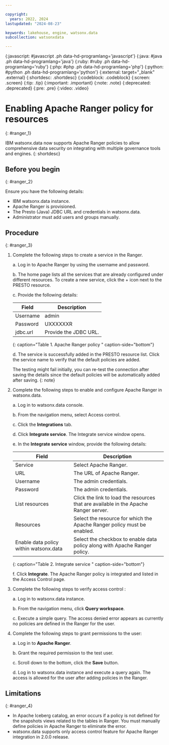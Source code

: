 ```yaml
---

copyright:
  years: 2022, 2024
lastupdated: "2024-08-23"

keywords: lakehouse, engine, watsonx.data
subcollection: watsonxdata

---
```


{:javascript: #javascript .ph data-hd-programlang='javascript'}
{:java: #java .ph data-hd-programlang='java'}
{:ruby: #ruby .ph data-hd-programlang='ruby'}
{:php: #php .ph data-hd-programlang='php'}
{:python: #python .ph data-hd-programlang='python'}
{:external: target="_blank" .external}
{:shortdesc: .shortdesc}
{:codeblock: .codeblock}
{:screen: .screen}
{:tip: .tip}
{:important: .important}
{:note: .note}
{:deprecated: .deprecated}
{:pre: .pre}
{:video: .video}

# Enabling Apache Ranger policy for resources
{: #ranger_1}

IBM watsonx.data now supports Apache Ranger policies to allow comprehensive data security on integrating with multiple governance tools and engines.
{: shortdesc}


## Before you begin
{: #ranger_2}

Ensure you have the following details:

* IBM watsonx.data instance.
* Apache Ranger is provisioned.
* The Presto (Java) JDBC URL and credentials in watsonx.data.
* Administrator must add users and groups manually.


## Procedure
{: #ranger_3}

1. Complete the following steps to create a service in the Ranger.

    a. Log in to Apache Ranger by using the username and password.

    b. The home page lists all the services that are already configured under different resources. To create a new service, click the + icon next to the PRESTO resource.

    c. Provide the following details:

     | Field | Description |
     |--------------------------|----------------|
     |  Username |	admin|
     |  Password	| UXXXXXXR|
     |jdbc.url |	Provide the JDBC URL.|
     {: caption="Table 1. Apache Ranger policy " caption-side="bottom"}


    d. The service is successfully added in the PRESTO resource list. Click the service name to verify that the default policies are added.

    The testing might fail initially, you can re-test the connection after saving the details since the default policies will be automatically added after saving.
    {: note}

2. Complete the following steps to enable and configure Apache Ranger in watsonx.data.

    a. Log in to watsonx.data console.

    b. From the navigation menu, select Access control.

    c. Click the **Integrations** tab.

    d. Click **Integrate service**. The Integrate service window opens.

    e. In the **Integrate service** window, provide the following details:

     | Field | Description |
     |--------------------------|----------------|
     |Service	|Select Apache Ranger.|
     |URL	|The URL of Apache Ranger.|
     |Username|	The admin credentials.|
     |Password	|The admin credentials.|
     |List resources|	Click the link to load the resources that are available in the Apache Ranger server.|
     |Resources	|Select the resource for which the Apache Ranger policy must be enabled.|
     |Enable data policy within watsonx.data	|Select the checkbox to enable data policy along with Apache Ranger policy.|
     {: caption="Table 2. Integrate service " caption-side="bottom"}


    f. Click **Integrate**. The Apache Ranger policy is integrated and listed in the Access Control page.

3. Complete the following steps to verify access control :

    a. Log in to watsonx.data instance.

    b. From the navigation menu, click **Query workspace**.

    c. Execute a simple query. The access denied error appears as currently no policies are defined in the Ranger for the user.

4. Complete the following steps to grant permissions to the user:

    a. Log in to **Apache Ranger**.

    b. Grant the required permission to the test user.

    c. Scroll down to the bottom, click the **Save** button.

    d. Log in to watsonx.data instance and execute a query again. The access is allowed for the user after adding policies in the Ranger.

## Limitations
{: #ranger_4}

* In Apache Iceberg catalog, an error occurs if a policy is not defined for the snapshots views related to the tables in Ranger. You must manually define policies in Apache Ranger to eliminate the error.
* watsonx.data supports only access control feature for Apache Ranger integration in 2.0.0 release.
